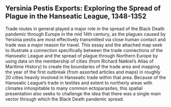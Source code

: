 <section id="test">

# Yersinia Pestis Exports: Exploring the Spread of Plague in the Hanseatic League, 1348-1352

Trade routes in general played a major role in the spread of the Black Death pandemic through Europe in the mid 14th century, as the plagues caused by Yersinia pestis are most effectively transmitted via close human contact and trade was a major reason for travel. This essay and the attached map seek to illustrate a connection specifically between the trade connections of the Hanseatic League and the spread of plague through Northern Europe by using data on the membership of cities (from Richard Natkiel’s Atlas of Maritime History) to create the boundaries of the trade area and mapping the year of the first outbreak (from assorted articles and maps) in roughly 20 cities heavily involved in Hanseatic trade within that area. Because of the Hanseatic League’s trade in textiles and extent to northerly areas with climates inhospitable to many common ectoparasites, this spatial presentation also seeks to challenge the idea that there was a single main vector through which the Black Death pandemic spread.



</section>
